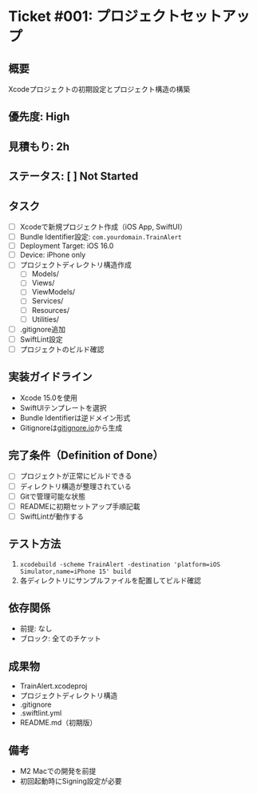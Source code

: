 # Ticket #001: プロジェクトセットアップ

## 概要
Xcodeプロジェクトの初期設定とプロジェクト構造の構築

## 優先度: High
## 見積もり: 2h
## ステータス: [ ] Not Started

## タスク
- [ ] Xcodeで新規プロジェクト作成（iOS App, SwiftUI）
- [ ] Bundle Identifier設定: `com.yourdomain.TrainAlert`
- [ ] Deployment Target: iOS 16.0
- [ ] Device: iPhone only
- [ ] プロジェクトディレクトリ構造作成
  - [ ] Models/
  - [ ] Views/
  - [ ] ViewModels/
  - [ ] Services/
  - [ ] Resources/
  - [ ] Utilities/
- [ ] .gitignore追加
- [ ] SwiftLint設定
- [ ] プロジェクトのビルド確認

## 実装ガイドライン
- Xcode 15.0を使用
- SwiftUIテンプレートを選択
- Bundle Identifierは逆ドメイン形式
- Gitignoreは[gitignore.io](https://www.toptal.com/developers/gitignore/api/swift,xcode,macos)から生成

## 完了条件（Definition of Done）
- [ ] プロジェクトが正常にビルドできる
- [ ] ディレクトリ構造が整理されている
- [ ] Gitで管理可能な状態
- [ ] READMEに初期セットアップ手順記載
- [ ] SwiftLintが動作する

## テスト方法
1. `xcodebuild -scheme TrainAlert -destination 'platform=iOS Simulator,name=iPhone 15' build`
2. 各ディレクトリにサンプルファイルを配置してビルド確認

## 依存関係
- 前提: なし
- ブロック: 全てのチケット

## 成果物
- TrainAlert.xcodeproj
- プロジェクトディレクトリ構造
- .gitignore
- .swiftlint.yml
- README.md（初期版）

## 備考
- M2 Macでの開発を前提
- 初回起動時にSigning設定が必要